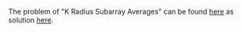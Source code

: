 The problem of "K Radius Subarray Averages" can be found [here](https://leetcode.com/problems/k-radius-subarray-averages/description/) as solution [here](https://github.com/aurimas13/Solutions-To-Problems/blob/main/LeetCode/Java%20Solutions/K%20Radius%20Subarray%20Averages/radius.java).